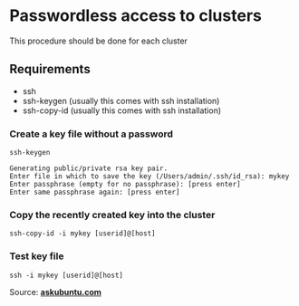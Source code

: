 # Passwordless access to clusters

This procedure should be done for each cluster


## Requirements

* ssh
* ssh-keygen (usually this comes with ssh installation)
* ssh-copy-id (usually this comes with ssh installation)

### Create a key file without a password 

```
ssh-keygen
```
```
Generating public/private rsa key pair.
Enter file in which to save the key (/Users/admin/.ssh/id_rsa): mykey
Enter passphrase (empty for no passphrase): [press enter]
Enter same passphrase again: [press enter]
```
### Copy the recently created key into the cluster

```
ssh-copy-id -i mykey [userid]@[host]
```

### Test key file

```
ssh -i mykey [userid]@[host]
```

Source: [**askubuntu.com**](https://askubuntu.com/questions/46930/how-can-i-set-up-password-less-ssh-login)

